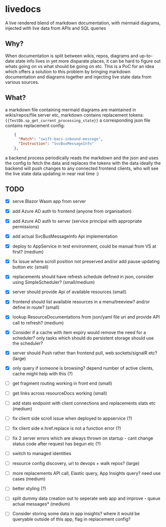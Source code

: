 # livedocs

A live rendered blend of markdown documentation, with mermaid diagrams, injected with live data from APIs and SQL queries

## Why?

When documentation is split between wikis, repos, diagrams and up-to-date state info lives in yet more disparate places, it can be hard to figure out whats going on vs what should be going on etc. 
This is a PoC for an idea which offers a solution to this problem by bringing markdown documentation and diagrams together and injecting live state data from various sources.

## What?

a markdown file containing mermaid diagrams are maintained in wikis/repos/file server etc, markdown contains replacement tokens: `{{TestDb.sp_get_current_processing_state}}`
a corresponding json file contains replacement config:
```json
    {
      "Match": "swift-bacs-inbound-message",
      "Instruction": "SvcBusMessageInfo"
    },
```
a backend process periodically reads the markdown and the json and uses the config to fetch the data and replaces the tokens with the data
ideally the backend will push changes to any connected frontend clients, who will see the live state data updating in near real time :)

## TODO

* [x] serve Blazor Wasm app from server
* [x] add Azure AD auth to frontend (anyone from organisation)
* [x] add Azure AD auth to server (service principal with appropriate permissions)
* [x] add actual SvcBusMessageInfo Api implementation 
* [x] deploy to AppService in test environment, could be manual from VS at first? (medium)
* [x] fix issue where scroll position not preserved and/or add pause updating button etc (small)
* [x] replacements should have refresh schedule defined in json, consider using SimpleScheduler? (small/medium)
* [x] server should provide Api of available resources (small)
* [x] frontend should list available resources in a menu/treeview? and/or define in route? (small)
* [x] lookup ResourceDocumentations from json/yaml file uri and provide API call to refresh? (medium)
* [x] Consider if a cache with item expiry would remove the need for a scheduler? only tasks which should do persistent storage should use the scheduler?
* [x] server should Push rather than frontend pull, web sockets/signalR etc? (large)
* [x] only query if someone is browsing? depend number of active clients, cache might help with this (?)
* [ ] get fragment routing working in front end (small)
* [ ] get links across resourceDocs working (small)
* [ ] add stats endpoint with client connections and replacements stats etc (medium)
* [ ] fix client side scroll issue when deployed to appservice (?)
* [ ] fix client side e.href.replace is not a function error (?)
* [ ] fix 2 server errors which are always thrown on startup - cant change status code after request has begun etc (?)
* [ ] switch to managed identities
* [ ] resource config discovery, url to devops + walk repos? (large)
* [ ] more replacements API call, Elastic query, App Insights query? need use cases (medium)
* [ ] better styling (?)
* [ ] split dummy data creation out to seperate web app and improve - queue actual messages* (medium)
* [ ] Consider storing some data in app insights? where it would be queryable outside of this app, flag in replacement config?

